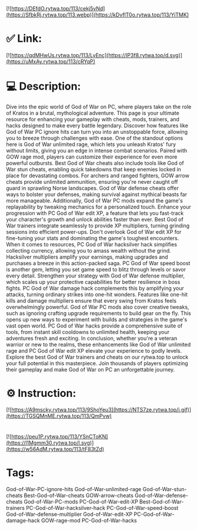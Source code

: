 [![https://DEfdO.rytwa.top/113/cekj5vNd](https://SfbkRj.rytwa.top/113.webp)](https://kDvflT0o.rytwa.top/113/YiTMK)
# ✅ Link:
[![https://qdMHwUs.rytwa.top/113/LyEnc](https://IP3f8.rytwa.top/d.svg)](https://uMxAy.rytwa.top/113/cRYqP)
# 💻 Description:
Dive into the epic world of God of War on PC, where players take on the role of Kratos in a brutal, mythological adventure. This page is your ultimate resource for enhancing your gameplay with cheats, mods, trainers, and hacks designed to make every battle legendary. Discover how features like God of War PC ignore hits can turn you into an unstoppable force, allowing you to breeze through challenges with ease.
One of the standout options here is God of War unlimited rage, which lets you unleash Kratos' fury without limits, giving you an edge in intense combat scenarios. Paired with GOW rage mod, players can customize their experience for even more powerful outbursts. Best God of War cheats also include tools like God of War stun cheats, enabling quick takedowns that keep enemies locked in place for devastating combos.
For archers and ranged fighters, GOW arrow cheats provide unlimited ammunition, ensuring you're never caught off guard in sprawling Norse landscapes. God of War defense cheats offer ways to bolster your defenses, making survival against mythical beasts far more manageable. Additionally, God of War PC mods expand the game's replayability by tweaking mechanics for a personalized touch.
Enhance your progression with PC God of War edit XP, a feature that lets you fast-track your character's growth and unlock abilities faster than ever. Best God of War trainers integrate seamlessly to provide XP multipliers, turning grinding sessions into efficient power-ups. Don't overlook God of War edit XP for fine-tuning your stats and dominating the game's toughest encounters.
When it comes to resources, PC God of War hacksilver hack simplifies collecting currency, allowing you to amass wealth without the grind. Hacksilver multipliers amplify your earnings, making upgrades and purchases a breeze in this action-packed saga. PC God of War speed boost is another gem, letting you set game speed to blitz through levels or savor every detail.
Strengthen your strategy with God of War defense multiplier, which scales up your protective capabilities for better resilience in boss fights. PC God of War damage hack complements this by amplifying your attacks, turning ordinary strikes into one-hit wonders. Features like one-hit kills and damage multipliers ensure that every swing from Kratos feels overwhelmingly powerful.
God of War PC mods also cover creative tweaks, such as ignoring crafting upgrade requirements to build gear on the fly. This opens up new ways to experiment with builds and strategies in the game's vast open world. PC God of War hacks provide a comprehensive suite of tools, from instant skill cooldowns to unlimited health, keeping your adventures fresh and exciting.
In conclusion, whether you're a veteran warrior or new to the realms, these enhancements like God of War unlimited rage and PC God of War edit XP elevate your experience to godly levels. Explore the best God of War trainers and cheats on our rytwa.top to unlock your full potential in this masterpiece. Join thousands of players optimizing their gameplay and make God of War on PC an unforgettable journey.

# ⚙️ Instruction:
[![https://A9mscky.rytwa.top/113/9ShoYeu3](https://NTS7ze.rytwa.top/i.gif)](https://TGSQMnME.rytwa.top/113/QmPvw)
#
[![https://peu1P.rytwa.top/113/YSnCToKN](https://l1Mgmm30.rytwa.top/l.svg)](https://w56AdM.rytwa.top/113/tF83tZd)
# Tags:
God-of-War-PC-ignore-hits God-of-War-unlimited-rage God-of-War-stun-cheats Best-God-of-War-cheats GOW-arrow-cheats God-of-War-defense-cheats God-of-War-PC-mods PC-God-of-War-edit-XP Best-God-of-War-trainers PC-God-of-War-hacksilver-hack PC-God-of-War-speed-boost God-of-War-defense-multiplier God-of-War-edit-XP PC-God-of-War-damage-hack GOW-rage-mod PC-God-of-War-hacks





